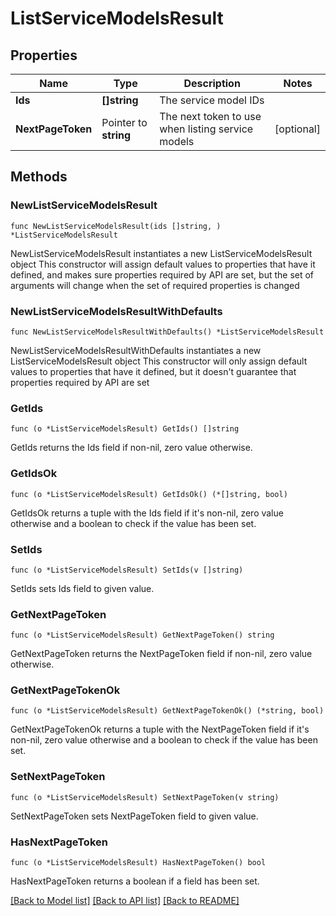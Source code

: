 # ListServiceModelsResult

## Properties

Name | Type | Description | Notes
------------ | ------------- | ------------- | -------------
**Ids** | **[]string** | The service model IDs | 
**NextPageToken** | Pointer to **string** | The next token to use when listing service models | [optional] 

## Methods

### NewListServiceModelsResult

`func NewListServiceModelsResult(ids []string, ) *ListServiceModelsResult`

NewListServiceModelsResult instantiates a new ListServiceModelsResult object
This constructor will assign default values to properties that have it defined,
and makes sure properties required by API are set, but the set of arguments
will change when the set of required properties is changed

### NewListServiceModelsResultWithDefaults

`func NewListServiceModelsResultWithDefaults() *ListServiceModelsResult`

NewListServiceModelsResultWithDefaults instantiates a new ListServiceModelsResult object
This constructor will only assign default values to properties that have it defined,
but it doesn't guarantee that properties required by API are set

### GetIds

`func (o *ListServiceModelsResult) GetIds() []string`

GetIds returns the Ids field if non-nil, zero value otherwise.

### GetIdsOk

`func (o *ListServiceModelsResult) GetIdsOk() (*[]string, bool)`

GetIdsOk returns a tuple with the Ids field if it's non-nil, zero value otherwise
and a boolean to check if the value has been set.

### SetIds

`func (o *ListServiceModelsResult) SetIds(v []string)`

SetIds sets Ids field to given value.


### GetNextPageToken

`func (o *ListServiceModelsResult) GetNextPageToken() string`

GetNextPageToken returns the NextPageToken field if non-nil, zero value otherwise.

### GetNextPageTokenOk

`func (o *ListServiceModelsResult) GetNextPageTokenOk() (*string, bool)`

GetNextPageTokenOk returns a tuple with the NextPageToken field if it's non-nil, zero value otherwise
and a boolean to check if the value has been set.

### SetNextPageToken

`func (o *ListServiceModelsResult) SetNextPageToken(v string)`

SetNextPageToken sets NextPageToken field to given value.

### HasNextPageToken

`func (o *ListServiceModelsResult) HasNextPageToken() bool`

HasNextPageToken returns a boolean if a field has been set.


[[Back to Model list]](../README.md#documentation-for-models) [[Back to API list]](../README.md#documentation-for-api-endpoints) [[Back to README]](../README.md)


